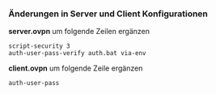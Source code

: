 ### Änderungen in Server und Client Konfigurationen  

**server.ovpn** um folgende Zeilen ergänzen  

```
script-security 3
auth-user-pass-verify auth.bat via-env
```
  
**client.ovpn** um folgende Zeile ergänzen  

```auth-user-pass```
